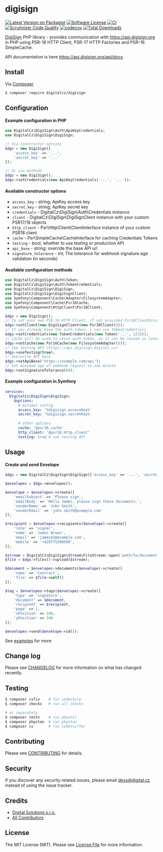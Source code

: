 # digisign

[![Latest Version on Packagist][ico-version]][link-packagist]
[![Software License][ico-license]](LICENSE)
[![CI](https://github.com/digitalcz/digisign/workflows/CI/badge.svg)]()
[![Scrutinizer Code Quality](https://scrutinizer-ci.com/g/digitalcz/digisign/badges/quality-score.png?b=1.x)](https://scrutinizer-ci.com/g/digitalcz/digisign/?branch=1.x)
[![codecov](https://codecov.io/gh/digitalcz/digisign/graph/badge.svg?token=Mq01rHbtbs)](https://codecov.io/gh/digitalcz/digisign)
[![Total Downloads][ico-downloads]][link-downloads]

[DigiSign](https://www.digisign.cz) PHP library - provides communication with https://api.digisign.org in PHP using PSR-18 HTTP Client, PSR-17 HTTP Factories and PSR-16 SimpleCache.

API documentation is here https://api.digisign.org/api/docs

## Install

Via [Composer](https://getcomposer.org/)

```bash
$ composer require digitalcz/digisign
```

## Configuration

#### Example configuration in PHP

```php
use DigitalCz\DigiSign\Auth\ApiKeyCredentials;
use DigitalCz\DigiSign\DigiSign;

// Via constructor options
$dgs = new DigiSign([
    'access_key' => '...', 
    'secret_key' => '...'
]);

// Or via methods
$dgs = new DigiSign();
$dgs->setCredentials(new ApiKeyCredentials('...', '...'));
```

#### Available constructor options
*  `access_key`          - string; ApiKey access key
*  `secret_key`          - string; ApiKey secret key
*  `credentials`         - DigitalCz\DigiSign\Auth\Credentials instance
*  `client`              - DigitalCz\DigiSign\DigiSignClient instance with your custom PSR17/18 objects
*  `http_client`         - Psr\Http\Client\ClientInterface instance of your custom PSR18 client
*  `cache`               - Psr\SimpleCache\CacheInterface for caching Credentials Tokens
*  `testing`             - bool; whether to use testing or production API
*  `api_base`            - string; override the base API url
*  `signature_tolerance` - int; The tolerance for webhook signature age validation (in seconds)

#### Available configuration methods

```php
use DigitalCz\DigiSign\Auth\Token;
use DigitalCz\DigiSign\Auth\TokenCredentials;
use DigitalCz\DigiSign\DigiSign;
use DigitalCz\DigiSign\DigiSignClient;
use Symfony\Component\Cache\Adapter\FilesystemAdapter;
use Symfony\Component\Cache\Psr16Cache;
use Symfony\Component\HttpClient\Psr18Client;

$dgs = new DigiSign();
// To set your own PSR-18 HTTP Client, if not provided Psr18ClientDiscovery is used
$dgs->setClient(new DigiSignClient(new Psr18Client()));
// If you already have the auth-token, i can use TokenCredentials
$dgs->setCredentials(new TokenCredentials(new Token('...', 123)));
// Cache will be used to store auth-token, so it can be reused in later requests
$dgs->setCache(new Psr16Cache(new FilesystemAdapter()));
// Use testing API (https://api.digisign.digital.cz)
$dgs->useTesting(true);
// Overwrite API base
$dgs->setApiBase('https://example.com/api');
// Set maximum age of webhook request to one minute
$dgs->setSignatureTolerance(60);
```

#### Example configuration in Symfony

```yaml
services:
  DigitalCz\DigiSign\DigiSign:
    $options:
      # minimal config
      access_key: '%digisign.accessKey%'
      secret_key: '%digisign.secretKey%'
      
      # other options
      cache: '@psr16.cache'
      http_client: '@psr18.http_client'
      testing: true # use testing API
```

## Usage

#### Create and send Envelope

```php
$dgs = new DigitalCz\DigiSign\DigiSign(['access_key' => '...', 'secret_key' => '...']);

$envelopes = $dgs->envelopes();

$envelope = $envelopes->create([
    'emailSubject' => 'Please sign',
    'emailBody' => 'Hello James, please sign these documents.',
    'senderName' => 'John Smith',
    'senderEmail' => 'john.smith@example.com'
]);

$recipient = $envelopes->recipients($envelope)->create([
    'role' => 'signer',
    'name' => 'James Brown',
    'email' => 'james42@example.com',
    'mobile' => '+420775300500',
]);

$stream = DigitalCz\DigiSign\Stream\FileStream::open('path/to/document.pdf');
$file = $dgs->files()->upload($stream);

$document = $envelopes->documents($envelope)->create([
    'name' => 'Contract',
    'file' => $file->self()
]);

$tag = $envelopes->tags($envelope)->create([
    'type' => 'signature',
    'document' => $document,
    'recipient' => $recipient,
    'page' => 1,
    'xPosition' => 200,
    'yPosition' => 340
]);

$envelopes->send($envelope->id());
```

See [examples](examples) for more

## Change log

Please see [CHANGELOG](CHANGELOG.md) for more information on what has changed recently.

## Testing

``` bash
$ composer csfix    # fix codestyle
$ composer checks   # run all checks 

# or separately
$ composer tests    # run phpunit
$ composer phpstan  # run phpstan
$ composer cs       # run codesniffer
```

## Contributing

Please see [CONTRIBUTING](CONTRIBUTING.md) for details.

## Security

If you discover any security related issues, please email devs@digital.cz instead of using the issue tracker.

## Credits

- [Digital Solutions s.r.o.][link-author]
- [All Contributors][link-contributors]

## License

The MIT License (MIT). Please see [License File](LICENSE) for more information.

[ico-version]: https://img.shields.io/packagist/v/digitalcz/digisign.svg?style=flat-square
[ico-license]: https://img.shields.io/badge/license-MIT-brightgreen.svg?style=flat-square
[ico-downloads]: https://img.shields.io/packagist/dt/digitalcz/digisign.svg?style=flat-square

[link-packagist]: https://packagist.org/packages/digitalcz/digisign
[link-downloads]: https://packagist.org/packages/digitalcz/digisign
[link-author]: https://github.com/digitalcz
[link-contributors]: ../../contributors
